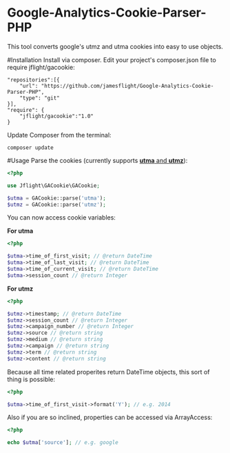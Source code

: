 Google-Analytics-Cookie-Parser-PHP
==================================

This tool converts google's utmz and utma cookies into easy to use objects.

#Installation
Install via composer. Edit your project's composer.json file to require jflight/gacookie:

	"repositories":[{
    	"url": "https://github.com/jamesflight/Google-Analytics-Cookie-Parser-PHP",
        "type": "git"
    }],
    "require": {
    	"jflight/gacookie":"1.0"
    }

Update Composer from the terminal:
	
	composer update
#Usage
Parse the cookies (currently supports [__utma__ and __utmz__](https://developers.google.com/analytics/devguides/collection/analyticsjs/cookie-usage)):

```php
<?php

use Jflight\GACookie\GACookie;

$utma = GACookie::parse('utma');
$utmz = GACookie::parse('utmz');
```
You can now access cookie variables:

__For utma__

```php
<?php

$utma->time_of_first_visit; // @return DateTime
$utma->time_of_last_visit; // @return DateTime
$utma->time_of_current_visit; // @return DateTime
$utma->session_count // @return Integer
```
__For utmz__
```php
<?php

$utmz->timestamp; // @return DateTime
$utmz->session_count // @return Integer
$utmz->campaign_number // @return Integer
$utmz->source // @return string
$utmz->medium // @return string
$utmz->campaign // @return string
$utmz->term // @return string
$utmz->content // @return string
```
Because all time related properites return DateTime objects, this sort of thing is possible:
```php
<?php

$utma->time_of_first_visit->format('Y'); // e.g. 2014
```
Also if you are so inclined, properties can be accessed via ArrayAccess:
```php
<?php

echo $utma['source']; // e.g. google
```
